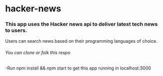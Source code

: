 # hacker-news
### This app uses the Hacker news api to deliver latest tech news to users.
Users can search news based on their programming languages of choice.

###### You can clone or folk this respo
-Run npm install && npm start to get this app running in localhost:3000
